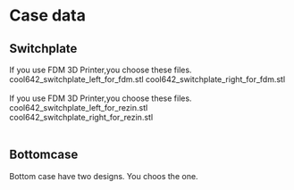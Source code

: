 # Case data

## Switchplate

If you use FDM 3D Printer,you choose these files.
cool642_switchplate_left_for_fdm.stl
cool642_switchplate_right_for_fdm.stl
<br>
<br>
If you use FDM 3D Printer,you choose these files.
cool642_switchplate_left_for_rezin.stl
cool642_switchplate_right_for_rezin.stl
<br>
<br>

## Bottomcase

Bottom case have two designs.
You choos the one.
